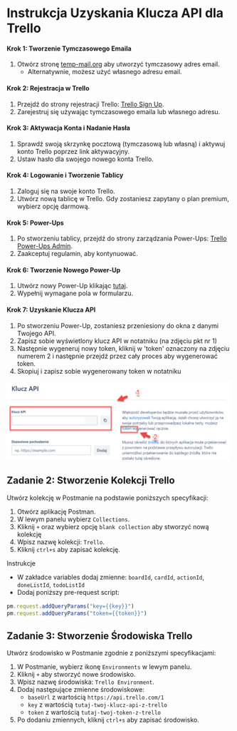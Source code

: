 # Instrukcja Uzyskania Klucza API dla Trello

#### Krok 1: Tworzenie Tymczasowego Emaila
1. Otwórz stronę [temp-mail.org](https://temp-mail.org/pl/) aby utworzyć tymczasowy adres email.
   - Alternatywnie, możesz użyć własnego adresu email.

#### Krok 2: Rejestracja w Trello
1. Przejdź do strony rejestracji Trello: [Trello Sign Up](https://trello.com/pl/signup).
2. Zarejestruj się używając tymczasowego emaila lub własnego adresu.

#### Krok 3: Aktywacja Konta i Nadanie Hasła
1. Sprawdź swoją skrzynkę pocztową (tymczasową lub własną) i aktywuj konto Trello poprzez link aktywacyjny.
2. Ustaw hasło dla swojego nowego konta Trello.

#### Krok 4: Logowanie i Tworzenie Tablicy
1. Zaloguj się na swoje konto Trello.
2. Utwórz nową tablicę w Trello. Gdy zostaniesz zapytany o plan premium, wybierz opcję darmową.

#### Krok 5: Power-Ups
1. Po stworzeniu tablicy, przejdź do strony zarządzania Power-Ups: [Trello Power-Ups Admin](https://trello.com/power-ups/admin).
2. Zaakceptuj regulamin, aby kontynuować.

#### Krok 6: Tworzenie Nowego Power-Up
1. Utwórz nowy Power-Up klikając [tutaj](https://trello.com/power-ups/admin/new).
2. Wypełnij wymagane pola w formularzu.

#### Krok 7: Uzyskanie Klucza API
1. Po stworzeniu Power-Up, zostaniesz przeniesiony do okna z danymi Twojego API.
2. Zapisz sobie wyświetlony klucz API w notatniku (na zdjęciu pkt nr 1)
3. Następnie wygeneruj nowy token, kliknij w 'token' oznaczony na zdjęciu numerem 2 i następnie przejdź przez cały proces aby wygenerować token.
5. Skopiuj i zapisz sobie wygenerowany token w notatniku

![Trello API Key](img/trello-token-2.png)



## Zadanie 2: Stworzenie Kolekcji Trello

Utwórz kolekcję w Postmanie na podstawie poniższych specyfikacji:

1. Otwórz aplikację Postman.
2. W lewym panelu wybierz `Collections`.
3. Kliknij `+` oraz wybierz opcję `blank collection` aby stworzyć nową kolekcję
4. Wpisz nazwę kolekcji: `Trello`.
5. Kliknij `ctrl+s` aby zapisać kolekcję.

Instrukcje

- W zakładce variables dodaj zmienne: `boardId`, `cardId`, `actionId`, `doneListId`, `todoListId`
- Dodaj poniższy pre-request script:

```js
pm.request.addQueryParams("key={{key}}")
pm.request.addQueryParams("token={{token}}")
```



## Zadanie 3: Stworzenie Środowiska Trello

Utwórz środowisko w Postmanie zgodnie z poniższymi specyfikacjami:

1. W Postmanie, wybierz ikonę `Environments` w lewym panelu.
2. Kliknij `+` aby stworzyć nowe środowisko.
3. Wpisz nazwę środowiska: `Trello Environment`.
4. Dodaj następujące zmienne środowiskowe:
   - `baseUrl` z wartością `https://api.trello.com/1`
   - `key` z wartością `tutaj-twoj-klucz-api-z-trello`
   - `token` z wartością `tutaj-twoj-token-z-trello`
5. Po dodaniu zmiennych, kliknij `ctrl+s` aby zapisać środowisko.

